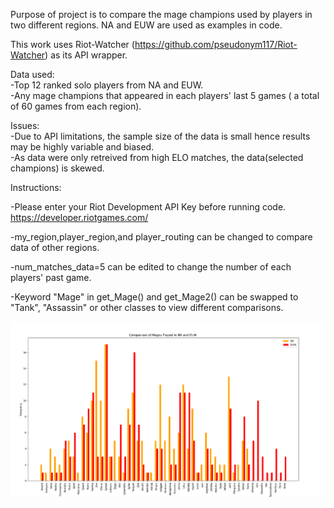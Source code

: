 Purpose of project is to compare the mage champions used by players in two different regions.
NA and EUW are used as examples in code.

This work uses Riot-Watcher (https://github.com/pseudonym117/Riot-Watcher) as its API wrapper. 



Data used:<br />
-Top 12 ranked solo players from NA and EUW.<br />
-Any mage champions that appeared in each players' last 5 games ( a total of 60 games from each region).<br />


Issues:<br />
-Due to API limitations, the sample size of the data is small hence results may be highly variable and biased.<br />
-As data were only retreived from high ELO matches, the data(selected champions) is skewed.<br />


Instructions:

-Please enter your Riot Development API Key before running code. 
https://developer.riotgames.com/

-my_region,player_region,and player_routing can be changed to compare data of other regions.

-num_matches_data=5 can be edited to change the number of each players' past game.

-Keyword "Mage" in get_Mage() and get_Mage2() can be swapped to "Tank", "Assassin" or other classes to view different comparisons.

![Screenshot](example.png)
